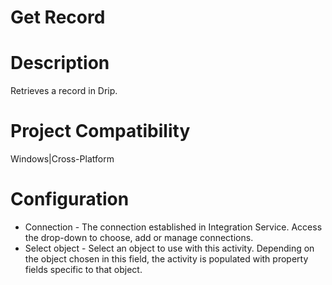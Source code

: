 ﻿# Get Record

# Description

Retrieves a record in Drip.

# Project Compatibility

Windows|Cross-Platform

# Configuration

* Connection - The connection established in Integration Service. Access the drop-down to choose, add or manage connections.
* Select object - Select an object to use with this activity. Depending on the object chosen in this field, the activity is populated with property fields specific to that object.
